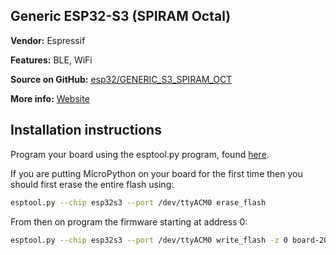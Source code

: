 ## Generic ESP32-S3 (SPIRAM Octal)

**Vendor:** Espressif

**Features:** BLE, WiFi

**Source on GitHub:** [esp32/GENERIC_S3_SPIRAM_OCT](https://github.com/micropython/micropython/tree/master/ports/esp32/boards/GENERIC_S3_SPIRAM_OCT)

**More info:** [Website](https://www.espressif.com/en/products/modules)

## Installation instructions

Program your board using the esptool.py program, found [here](https://github.com/espressif/esptool).

If you are putting MicroPython on your board for the first time then you should first erase the entire flash using:

```bash
esptool.py --chip esp32s3 --port /dev/ttyACM0 erase_flash
```

From then on program the firmware starting at address 0:

```bash
esptool.py --chip esp32s3 --port /dev/ttyACM0 write_flash -z 0 board-20210902-v1.17.bin
```
